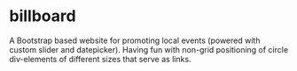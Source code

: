 # billboard
A Bootstrap based website for promoting local events (powered with custom slider and datepicker). Having fun with non-grid positioning of circle div-elements of different sizes that serve as links.
